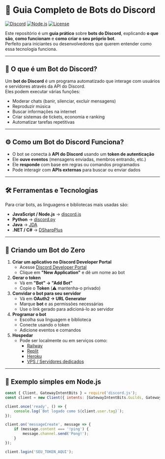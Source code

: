 # 🤖 Guia Completo de Bots do Discord

[![Discord](https://img.shields.io/badge/Discord-Bots-5865F2?logo=discord&logoColor=white)](https://discord.com/developers/applications)
[![Node.js](https://img.shields.io/badge/Node.js-v16%2B-green?logo=node.js)](https://nodejs.org/)
[![License](https://img.shields.io/badge/license-MIT-orange)](LICENSE)

Este repositório é um **guia prático** sobre **bots do Discord**, explicando **o que são**, **como funcionam** e **como criar o seu próprio bot**.  
Perfeito para iniciantes ou desenvolvedores que querem entender como essa tecnologia funciona.

---

## 📌 O que é um Bot do Discord?
Um **bot do Discord** é um programa automatizado que interage com usuários e servidores através da API do Discord.  
Eles podem executar várias funções:
- Moderar chats (banir, silenciar, excluir mensagens)
- Reproduzir música
- Buscar informações na internet
- Criar sistemas de tickets, economia e ranking
- Automatizar tarefas repetitivas

---

## ⚙️ Como um Bot do Discord Funciona?
- O bot se conecta à **API do Discord** usando um **token de autenticação**
- Ele **ouve eventos** (mensagens enviadas, membros entrando, etc.)
- Ele **responde** com base em regras ou comandos programados
- Pode interagir com **APIs externas** para buscar ou enviar dados

---

## 🛠 Ferramentas e Tecnologias
Para criar bots, as linguagens e bibliotecas mais usadas são:
- **JavaScript / Node.js** → [discord.js](https://discord.js.org/)
- **Python** → [discord.py](https://discordpy.readthedocs.io/en/stable/)
- **Java** → [JDA](https://github.com/discord-jda/JDA)
- **.NET / C#** → [DSharpPlus](https://github.com/DSharpPlus/DSharpPlus)

---

## 🚀 Criando um Bot do Zero
1. **Criar um aplicativo no Discord Developer Portal**
   - Acesse [Discord Developer Portal](https://discord.com/developers/applications)
   - Clique em **"New Application"** e dê um nome ao bot
2. **Gerar o token**
   - Vá em **"Bot" → "Add Bot"**
   - Copie o **Token** (⚠️ mantenha-o privado)
3. **Convidar o bot para seu servidor**
   - Vá em **OAuth2 → URL Generator**
   - Marque **bot** e as permissões necessárias
   - Use o link gerado para adicioná-lo ao servidor
4. **Programar o bot**
   - Escolha sua linguagem e biblioteca
   - Conecte usando o token
   - Adicione eventos e comandos
5. **Hospedar**
   - Pode ser localmente ou em serviços como:
     - [Railway](https://railway.app/)
     - [Replit](https://replit.com/)
     - [Heroku](https://heroku.com/)
     - [VPS / Servidores dedicados](https://www.vultr.com/)

---

## 📄 Exemplo simples em Node.js
```js
const { Client, GatewayIntentBits } = require('discord.js');
const client = new Client({ intents: [GatewayIntentBits.Guilds, GatewayIntentBits.GuildMessages, GatewayIntentBits.MessageContent] });

client.once('ready', () => {
    console.log(`Bot logado como ${client.user.tag}`);
});

client.on('messageCreate', message => {
    if (message.content === '!ping') {
        message.channel.send('Pong!');
    }
});

client.login('SEU_TOKEN_AQUI');
